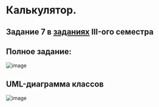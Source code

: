 # Калькулятор. 
## Задание 7 в [заданиях](https://github.com/VetrovSV/OOP/blob/master/ООП.%20Задания%20I.pdf)  III-ого семестра
## Полное задание:
![image](https://user-images.githubusercontent.com/91414886/213804002-1becc477-51ac-4ab2-8efc-2718689fc9cd.png)
## UML-диаграмма классов
![image](https://user-images.githubusercontent.com/91414886/213803832-459c147b-1755-4054-8e31-8419faa93428.png)
